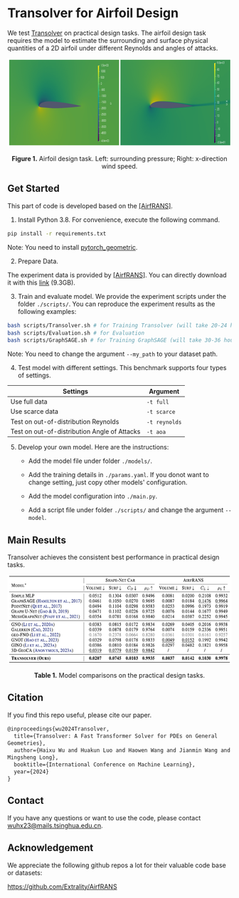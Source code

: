 # Transolver for Airfoil Design

We test [Transolver](https://arxiv.org/abs/2402.02366) on practical design tasks. The airfoil design task requires the model to estimate the surrounding and surface physical quantities of a 2D airfoil under different Reynolds and angles of attacks.

<p align="center">
<img src=".\fig\task.png" height = "200" alt="" align=center />
<br><br>
<b>Figure 1.</b> Airfoil design task. Left: surrounding pressure; Right: x-direction wind speed.
</p>

## Get Started

This part of code is developed based on the [[AirfRANS]](https://github.com/Extrality/AirfRANS).

1. Install Python 3.8. For convenience, execute the following command.

```bash
pip install -r requirements.txt
```

Note: You need to install [pytorch_geometric](https://github.com/pyg-team/pytorch_geometric).

2. Prepare Data.

The experiment data is provided by [[AirfRANS]](https://github.com/Extrality/AirfRANS). You can directly download it with this [link](https://data.isir.upmc.fr/extrality/NeurIPS_2022/Dataset.zip) (9.3GB).

3. Train and evaluate model. We provide the experiment scripts under the folder `./scripts/`. You can reproduce the experiment results as the following examples:

```bash
bash scripts/Transolver.sh # for Training Transolver (will take 20-24 hours on one single A100)
bash scripts/Evaluation.sh # for Evaluation
bash scripts/GraphSAGE.sh # for Training GraphSAGE (will take 30-36 hours on one single A100)
```

Note: You need to change the argument `--my_path` to your dataset path.

4. Test model with different settings. This benchmark supports four types of settings.

| Settings                                     | Argument      |
| -------------------------------------------- | ------------- |
| Use full data                                | `-t full`     |
| Use scarce data                              | `-t scarce`   |
| Test on out-of-distribution Reynolds         | `-t reynolds` |
| Test on out-of-distribution Angle of Attacks | `-t aoa`      |

5. Develop your own model. Here are the instructions:

   - Add the model file under folder `./models/`.

   - Add the training details in `./params.yaml`. If you donot want to change setting, just copy other models' configuration.

   - Add the model configuration into `./main.py`.

   - Add a script file under folder `./scripts/` and change the argument `--model`.

## Main Results

Transolver achieves the consistent best performance in practical design tasks.

<p align="center">
<img src=".\fig\results.png" height = "200" alt="" align=center />
<br><br>
<b>Table 1.</b> Model comparisons on the practical design tasks.
</p>

## Citation

If you find this repo useful, please cite our paper. 

```
@inproceedings{wu2024Transolver,
  title={Transolver: A Fast Transformer Solver for PDEs on General Geometries},
  author={Haixu Wu and Huakun Luo and Haowen Wang and Jianmin Wang and Mingsheng Long},
  booktitle={International Conference on Machine Learning},
  year={2024}
}
```

## Contact

If you have any questions or want to use the code, please contact [wuhx23@mails.tsinghua.edu.cn](mailto:wuhx23@mails.tsinghua.edu.cn).

## Acknowledgement

We appreciate the following github repos a lot for their valuable code base or datasets:

https://github.com/Extrality/AirfRANS
